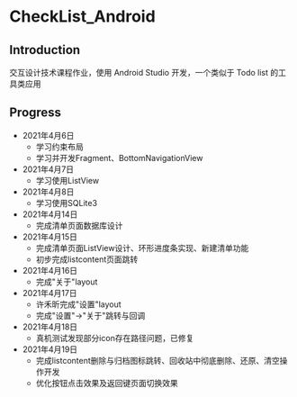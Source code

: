 # CheckList_Android

## Introduction
交互设计技术课程作业，使用 Android Studio 开发，一个类似于 Todo list 的工具类应用

## Progress
-  2021年4月6日
   -  学习约束布局
   -  学习并开发Fragment、BottomNavigationView
-  2021年4月7日
   -  学习使用ListView
-  2021年4月8日
   -  学习使用SQLite3
-  2021年4月14日
   -  完成清单页面数据库设计
-  2021年4月15日
   -  完成清单页面ListView设计、环形进度条实现、新建清单功能
   -  初步完成listcontent页面跳转
-  2021年4月16日
   -  完成"关于"layout
-  2021年4月17日
   -  许禾昕完成"设置"layout
   -  完成"设置"->"关于"跳转与回调
-  2021年4月18日
   -  真机测试发现部分icon存在路径问题，已修复
-  2021年4月19日
   -  完成listcontent删除与归档图标跳转、回收站中彻底删除、还原、清空操作开发
   -  优化按钮点击效果及返回键页面切换效果
